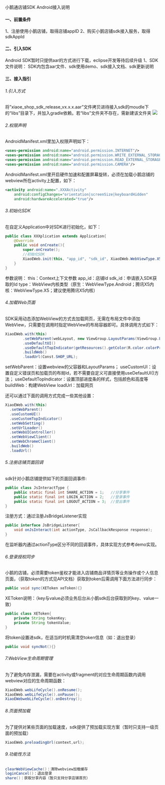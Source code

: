 小鹅通店铺SDK Android接入说明
#### 一、前置条件
1、注册使用小鹅店铺，取得店铺appID
2、购买小鹅店铺sdk接入服务，取得sdkAppId
#### 二、引入SDK
Android SDK暂时只提供aar的方式进行下载，eclipse开发等待后续升级
1、SDK文件说明：
SDK内包含aar文件、sdk使用demo、sdk接入文档、sdk更新说明
#### 三、接入指引
###### 1.引入方式
将”xiaoe_shop_sdk_release_vx.x.x.aar”文件拷贝进待接入sdk的moudle下的“libs”目录下，并加入gradle依赖。若“libs”文件夹不存在，需新建该文件夹
![](http://doc.xiaoeknow.com/server/../Public/Uploads/2019-11-01/5dbbe3a29c422.png)

###### 2.权限声明

AndroidManifest.xml里加入权限声明如下：
```xml
<uses-permission android:name="android.permission.INTERNET"/>
<uses-permission android:name="android.permission.WRITE_EXTERNAL_STORAGE"/>
<uses-permission android:name="android.permission.READ_EXTERNAL_STORAGE"/>
<uses-permission android:name="android.permission.CAMERA"/>
```
AndroidManifest.xml里开启硬件加速和配置屏幕旋转，必须在加载小鹅店铺的webview所在activity上配置，如下：
```xml
<activity android:name=".XXXActivity"
    android:configChanges="orientation|screenSize|keyboardHidden"
	android:hardwareAccelerated="true"/>
```
###### 3.初始化SDK
在自定义Application中对SDK进行初始化，如下：
```java
public class XXXplication extends Application{
    @Override
    public void onCreate(){
        super.onCreate();
		//初始化SDK
        XiaoEWeb.init(this, "app_id", "sdk_id", XiaoEWeb.WebViewType.X5);
    }
}
```
参数说明：
this：Context上下文参数
app_id：店铺Id
sdk_id：申请嵌入SDK获取的Id
type：WebView内核类型（原生：WebViewType.Android；腾讯X5内核：WebViewType.X5；建议使用腾讯X5内核）

###### 4.加载Web页面
SDK采用动态添加WebView的方式去加载网页，无需在布局文件中添加WebView，只需要在调用时指定WebView的布局容器即可。具体调用方式如下：
```java
XiaoEWeb.with(this)
        .setWebParent(webLayout, new ViewGroup.LayoutParams(ViewGroup.LayoutParams.MATCH_PARENT, ViewGroup.LayoutParams.MATCH_PARENT))
        .useDefaultUI()
        .useDefaultTopIndicator(getResources().getColor(R.color.colorPrimaryDark))
        .buildWeb()
        .loadUrl(Const.SHOP_URL);
```
setWebParent：设置webview的父容器和LayoutParams；
useCustomUI：设置自定义错误页和加载页的布局Id，若不需要自定义可直接使用useDefaultUI()方法；
useDefaultTopIndicator：设置顶部进度条的样式，包括颜色和高度等
buildWeb：构建WebView
loadUrl：加载网页


还可以通过下面的调用方式完成一些其他设置：
```java
XiaoEWeb.with(this)
  .setWebParent()
  .useCustomUI()
  .useCustomTopIndicator()
  .setWebSetting()
  .setUrlLoader()
  .setWebUIController()
  .setWebViewClient()
  .setWebChromeClient()
  .buildWeb()
  .loadUrl()
```

###### 5.注册店铺页面回调
sdk针对小鹅店铺提供如下的页面回调事件:

```java
public class JsInteractType {
    public static final int SHARE_ACTION = 1;   //分享事件
    public static final int LOGIN_ACTION = 2;   //登录事件
    public static final int LOGOUT_ACTION = 3;  //登出事件
}
```
注册方式：通过注册JsBridgeListener实现
```java
public interface JsBridgeListener{
    void onJsInteract(int actionType, JsCallbackResponse response);
}
```
在监听器内通过actionType区分不同的回调事件，具体实现方式参考demo实现。

###### 6.登录授权同步
小鹅的店铺，必须需要token鉴权才能进入店铺商品详情页等业务操作或个人信息页面，（获取token的方式见API文档）获取到token后需调用下面方法进行同步：
```java
public void sync(XEToken xeToken){}
```
XEToken说明：（key与value必须业务后台从小鹅sdk后台获取到的key、value一致）
```java
public class XEToken{
    private String tokenKey;
    private String tokenValue;
}
```

将token设置进sdk，在适当的时机需清空token信息（如：退出登录）
```java
public void syncNot(){}
```
###### 7.WebView生命周期管理
为了避免内存泄漏，需要在activity或fragment的对应生命周期函数内调用webview对应的生命周期函数：
```java
XiaoEWeb.webLifeCycle().onResume();
XiaoEWeb.webLifeCycle().onPause();
XiaoEWebwebLifeCycle().onDestroy();
```
###### 8.页面预加载
为了提供对某些页面的加载速度，sdk提供了预加载实现方案（暂时只支持一级页面的预加载）
```java
XiaoEWeb.preloadingUrl(context,url);
```

###### 9.功能性方法
```java
clearWebViewCache()：清除webview加载缓存
loginCancel()：退出登录
share()：获取分享内容（暂只支持分享店铺首页）
```
